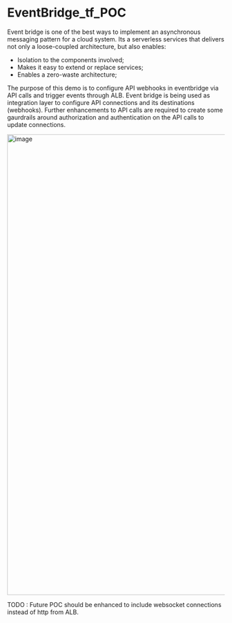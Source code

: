 # EventBridge_tf_POC
Event bridge is one of the best ways to implement an asynchronous messaging pattern for a cloud system. Its a serverless services that delivers not only a loose-coupled architecture, but also enables:

- Isolation to the components involved;
- Makes it easy to extend or replace services;
- Enables a zero-waste architecture;

The purpose of this demo is to configure API webhooks in eventbridge  via API calls and trigger events through ALB. Event bridge is being used as integration layer to configure API connections and its destinations (webhooks). Further enhancements to API  calls are required to create some gaurdrails around authorization and authentication on the API calls to update connections. 

<img width="1067" alt="image" src="https://user-images.githubusercontent.com/11863956/229814029-7053dea0-c72b-46b3-8583-957787b94b1a.png">

TODO :
Future POC should be enhanced to include websocket connections instead of http from ALB. 
